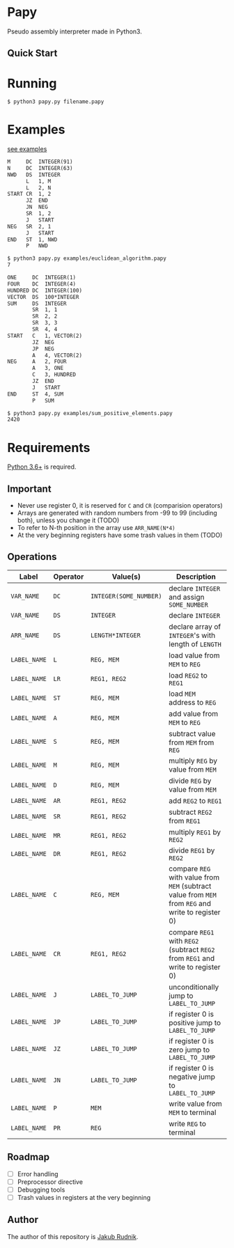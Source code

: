 # Papy

Pseudo assembly interpreter made in Python3.

## Quick Start

# Running

```sh
$ python3 papy.py filename.papy
```

# Examples

[see examples](examples/)

```txt
M     DC  INTEGER(91)
N     DC  INTEGER(63)
NWD   DS  INTEGER
      L   1, M
      L   2, N
START CR  1, 2
      JZ  END
      JN  NEG
      SR  1, 2
      J   START
NEG   SR  2, 1
      J   START
END   ST  1, NWD
      P   NWD
```

```sh
$ python3 papy.py examples/euclidean_algorithm.papy
7
```

```txt
ONE     DC  INTEGER(1)
FOUR    DC  INTEGER(4)
HUNDRED DC  INTEGER(100)
VECTOR  DS  100*INTEGER
SUM     DS  INTEGER
        SR  1, 1
        SR  2, 2
        SR  3, 3
        SR  4, 4
START   C   1, VECTOR(2)
        JZ  NEG
        JP  NEG
        A   4, VECTOR(2)
NEG     A   2, FOUR
        A   3, ONE
        C   3, HUNDRED
        JZ  END
        J   START
END     ST  4, SUM
        P   SUM
```

```sh
$ python3 papy.py examples/sum_positive_elements.papy
2420
```

# Requirements

[Python 3.6+](https://www.python.org) is required.


## Important

- Never use register 0, it is reserved for `C` and `CR` (comparision operators)
- Arrays are generated with random numbers from -99 to 99 (including both), unless you change it (TODO)
- To refer to N-th position in the array use `ARR_NAME(N*4)`
- At the very beginning registers have some trash values in them (TODO)

## Operations
Label | Operator | Value(s) | Description
--- | --- | --- | ---
`VAR_NAME` | `DC` | `INTEGER(SOME_NUMBER)` | declare `INTEGER` and assign `SOME_NUMBER`
`VAR_NAME` | `DS` | `INTEGER` | declare `INTEGER`
`ARR_NAME` | `DS` | `LENGTH*INTEGER` | declare array of `INTEGER`'s with length of  `LENGTH`
`LABEL_NAME` | `L` | `REG, MEM` | load value from `MEM` to `REG`
`LABEL_NAME` | `LR` | `REG1, REG2` | load `REG2` to `REG1`
`LABEL_NAME` | `ST` | `REG, MEM` | load `MEM` address to `REG`
`LABEL_NAME` | `A` | `REG, MEM` | add value from `MEM` to `REG`
`LABEL_NAME` | `S` | `REG, MEM` | subtract value from `MEM` from `REG`
`LABEL_NAME` | `M` | `REG, MEM` | multiply `REG` by value from `MEM`
`LABEL_NAME` | `D` | `REG, MEM` | divide `REG` by value from `MEM`
`LABEL_NAME` | `AR` | `REG1, REG2` | add `REG2` to `REG1`
`LABEL_NAME` | `SR` | `REG1, REG2` | subtract `REG2` from `REG1`
`LABEL_NAME` | `MR` | `REG1, REG2` | multiply `REG1` by `REG2`
`LABEL_NAME` | `DR` | `REG1, REG2` | divide `REG1` by `REG2`
`LABEL_NAME` | `C` | `REG, MEM` | compare `REG` with value from `MEM` (subtract value from `MEM` from `REG` and write to register 0)
`LABEL_NAME` | `CR` | `REG1, REG2` | compare `REG1` with `REG2` (subtract `REG2` from `REG1` and write to register 0)
`LABEL_NAME` | `J` | `LABEL_TO_JUMP` | unconditionally jump to `LABEL_TO_JUMP`
`LABEL_NAME` | `JP` | `LABEL_TO_JUMP` | if register 0 is positive jump to `LABEL_TO_JUMP`
`LABEL_NAME` | `JZ` | `LABEL_TO_JUMP` | if register 0 is zero jump to `LABEL_TO_JUMP`
`LABEL_NAME` | `JN` | `LABEL_TO_JUMP` | if register 0 is negative jump to `LABEL_TO_JUMP`
`LABEL_NAME` | `P` | `MEM` | write value from `MEM` to terminal
`LABEL_NAME` | `PR` | `REG` | write `REG` to terminal

## Roadmap

- [ ] Error handling
- [ ] Preprocessor directive
- [ ] Debugging tools
- [ ] Trash values in registers at the very beginning

## Author

The author of this repository is [Jakub Rudnik](https://github.com/Zeraye).
